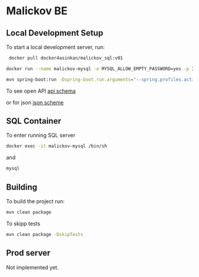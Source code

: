 # Malickov BE



## Local Development Setup

To start a local development server, run:

```bash
 docker pull docker4asinkan/malickov_sql:v01 
```

```bash
docker run --name malickov-mysql -e MYSQL_ALLOW_EMPTY_PASSWORD=yes -p 3306:3306  -d docker4asinkan/malickov_sql:v01
```
```bash
mvn spring-boot:run -Dspring-boot.run.arguments="--spring.profiles.active=dev"
```
To see open API
[api schema](http://localhost:8080/swagger-ui.html)

or for json
[json scheme](http://localhost:8080/v3/api-docs)
## SQL Container
To enter running SQL server

```bash
docker exec -it malickov-mysql /bin/sh
```
and 
```bash
mysql
```

## Building

To build the project run:

```bash
mvn clean package 
```
To skipp tests
```bash
mvn clean package -DskipTests
```



## Prod server

Not implemented yet.
